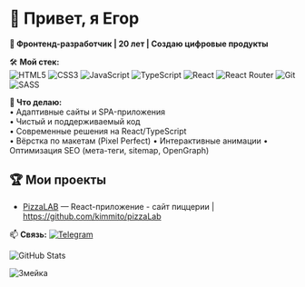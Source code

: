 # 👋 Привет, я Егор 

**🚀 Фронтенд-разработчик | 20 лет | Создаю цифровые продукты**  

🛠 **Мой стек:**  
![HTML5](https://img.shields.io/badge/-HTML5-E34F26?logo=html5&logoColor=white)
![CSS3](https://img.shields.io/badge/-CSS3-1572B6?logo=css3)
![JavaScript](https://img.shields.io/badge/-JavaScript-F7DF1E?logo=javascript&logoColor=black)
![TypeScript](https://img.shields.io/badge/-TypeScript-3178C6?logo=typescript)
![React](https://img.shields.io/badge/-React-61DAFB?logo=react&logoColor=black)
![React Router](https://img.shields.io/badge/-React_Router-CA4245?logo=react-router&logoColor=white)
![Git](https://img.shields.io/badge/-Git-F05032?logo=git&logoColor=white)
![SASS](https://img.shields.io/badge/-SASS-CC6699?logo=sass&logoColor=white)

**🔧 Что делаю:**  
• Адаптивные сайты и SPA-приложения  
• Чистый и поддерживаемый код  
• Современные решения на React/TypeScript  
• Вёрстка по макетам (Pixel Perfect)
• Интерактивные анимации
• Оптимизация SEO (мета-теги, sitemap, OpenGraph) 

## 🏆 Мои проекты
- [PizzaLAB](https://pizza-lab-red.vercel.app) — React-приложение - сайт пиццерии | https://github.com/kimmito/pizzaLab

📫 **Связь:** [![Telegram](https://img.shields.io/badge/-@skmito-26A5E4?logo=telegram)](https://t.me/skmito)  

![GitHub Stats](https://github-readme-stats.vercel.app/api?username=kimmito&show_icons=true&theme=dracula&hide_border=true)

![Змейка](https://github.com/kimmito/kimmito/blob/output/github-contribution-grid-snake.gif)
